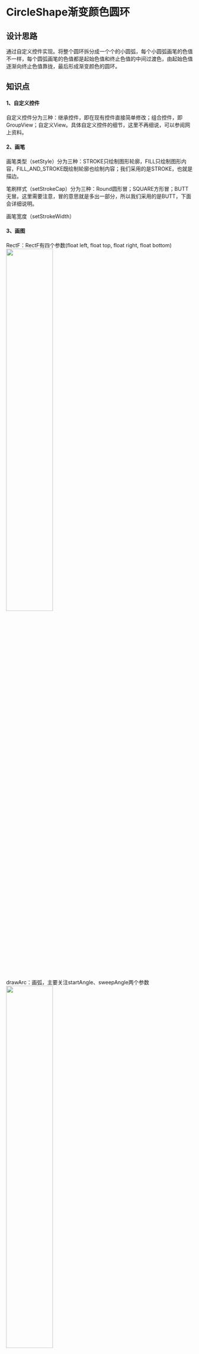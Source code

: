 # CircleShape渐变颜色圆环
## 设计思路
通过自定义控件实现。将整个圆环拆分成一个个的小圆弧，每个小圆弧画笔的色值不一样，每个圆弧画笔的色值都是起始色值和终止色值的中间过渡色，由起始色值逐渐向终止色值靠拢，最后形成渐变颜色的圆环。
## 知识点
#### 1、自定义控件
自定义控件分为三种：继承控件，即在现有控件直接简单修改；组合控件，即GroupView；自定义View。具体自定义控件的细节，这里不再细说，可以参阅网上资料。

#### 2、画笔
画笔类型（setStyle）分为三种：STROKE只绘制图形轮廓，FILL只绘制图形内容，FILL_AND_STROKE既绘制轮廓也绘制内容；我们采用的是STROKE，也就是描边。

笔刷样式（setStrokeCap）分为三种：Round圆形冒；SQUARE方形冒；BUTT无冒。这里需要注意，冒的意思就是多出一部分，所以我们采用的是BUTT，下面会详细说明。

画笔宽度（setStrokeWidth）

#### 3、画图
RectF：RectF有四个参数(float left, float top, float right, float bottom)
<img src="app/screenshots/Rect.jpg" width="50%" height="50%" />

drawArc：画弧，主要关注startAngle、sweepAngle两个参数
<img src="app/screenshots/drawArc.jpg" width="50%" height="50%" />

## 实现
（1）onMeasure设定画大小

```   
protected void onMeasure(int widthMeasureSpec, int heightMeasureSpec) {
     super.onMeasure(widthMeasureSpec, heightMeasureSpec);
     mMeasureWidth = getMeasuredWidth()
     mMeasureHeight = getMeasuredHeight();
     if (pRectF == null) {
         float halfProgressWidth = progressWidth / 2;
         pRectF = new RectF(halfProgressWidth + getPaddingLeft(),
                    halfProgressWidth + getPaddingTop(),
                    mMeasureWidth - halfProgressWidth - getPaddingRight(),
                    mMeasureHeight - halfProgressWidth - getPaddingBottom());
        }
    }
 ```

（2）onDraw确定怎么画，这里主要看一下drawProgress，整个圆弧由多个小圆弧组成，通过获取过渡色设置笔刷颜色，笔刷颜色从起始色值开始，每增加一度都向终止色值渐变

```    
private void drawProgress(Canvas canvas) {
     for (int i = 0, end = (int) (curProgress * unitAngle); i < end; i++) {
         progressPaint.setColor(getGradient(i / (float) end, progressStartColor, progressEndColor));
         canvas.drawArc(pRectF,
                 startAngle + i,
                 2,
                 false,
                 progressPaint);
        }
    }
```
    
（3）获取过渡色的方法

```    
public int getGradient(float fraction, int startColor, int endColor) {
     if (fraction > 1) fraction = 1;
     int alphaStart = Color.alpha(startColor);
     int redStart = Color.red(startColor);      
     int blueStart = Color.blue(startColor);
     int greenStart = Color.green(startColor);
     int alphaEnd = Color.alpha(endColor);
     int redEnd = Color.red(endColor);      
     int blueEnd = Color.blue(endColor);
     int greenEnd = Color.green(endColor);
     int alphaDifference = alphaEnd - alphaStart;
     int redDifference = redEnd - redStart;
     int blueDifference = blueEnd - blueStart;
     int greenDifference = greenEnd - greenStart;
     int alphaCurrent = (int) (alphaStart + fraction * alphaDifference);
     int redCurrent = (int) (redStart + fraction * redDifference);
     int blueCurrent = (int) (blueStart + fraction * blueDifference);
     int greenCurrent = (int) (greenStart + fraction * greenDifference);
     return Color.argb(alphaCurrent, redCurrent, greenCurrent, blueCurrent);
    }
 ```

（4）问题解决  

画圆环的过程中会遇到一个问题，上面提到的笔刷样式的选择，下面是三种笔刷的示意图：

Paint.Cap.ROUND 头尾多出了一块圆形笔帽
<img src="app/screenshots/StrokeCap_Round.png" width="50%" height="50%" />
Paint.Cap.SQUARE 头尾多出了一块方形笔帽
<img src="app/screenshots/StrokeCap_SQUARE.png" width="50%" height="50%" />
Paint.Cap.BUTT 头尾不多出笔帽，但是每个小圆环中间有空隙
<img src="app/screenshots/StrokeCap_BUTT.png" width="50%" height="50%" />

解决方案：
sweepAngle比下一次的startAngle多一点。
<img src="app/screenshots/StrokeCap_NORMAL.png" width="50%" height="50%" />

（5）后续拓展
通过showAnim来控制圆环动效

## 使用
1、在layout中设置width、height、画笔宽度
  
```
<com.component.circleshape.CircleShape
    android:id="@+id/circle_shape"
    android:layout_width="320dp"
    android:layout_height="320dp"
    android:layout_gravity="center"
    a:pr_progress_width="30dp" />
```

2、在类中设置progress、背景色、进度起始色、进度终止色

```        
CircleShape mPR = findViewById(R.id.circle_shape);
mPR.setProgress(60);
mPR.setColor(R.color.bgColor,R.color.progressStartColor, R.color.progressEndColor);
```
